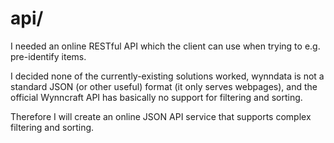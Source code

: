 # api/

I needed an online RESTful API which the client
can use when trying to e.g. pre-identify items.

I decided none of the currently-existing
solutions worked, wynndata is not a standard
JSON (or other useful) format (it only serves
webpages), and the official Wynncraft API has
basically no support for filtering and sorting.

Therefore I will create an online JSON API
service that supports complex filtering and
sorting.

